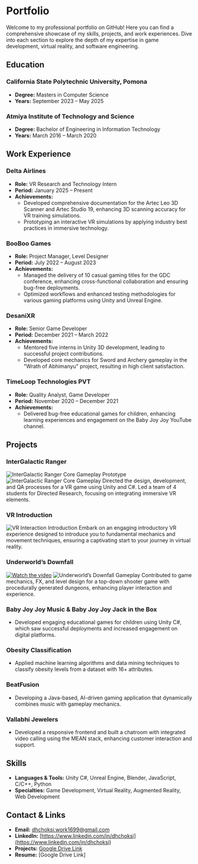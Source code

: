 # Portfolio

Welcome to my professional portfolio on GitHub! Here you can find a comprehensive showcase of my skills, projects, and work experiences. Dive into each section to explore the depth of my expertise in game development, virtual reality, and software engineering.

## Education

### California State Polytechnic University, Pomona
- **Degree:** Masters in Computer Science
- **Years:** September 2023 – May 2025

### Atmiya Institute of Technology and Science
- **Degree:** Bachelor of Engineering in Information Technology
- **Years:** March 2016 – March 2020

## Work Experience

### Delta Airlines
- **Role:** VR Research and Technology Intern
- **Period:** January 2025 – Present
- **Achievements:**
  - Developed comprehensive documentation for the Artec Leo 3D Scanner and Artec Studio 19, enhancing 3D scanning accuracy for VR training simulations.
  - Prototyping an interactive VR simulations by applying industry best practices in immersive technology.

### BooBoo Games
- **Role:** Project Manager, Level Designer
- **Period:** July 2022 – August 2023
- **Achievements:**
  - Managed the delivery of 10 casual gaming titles for the GDC conference, enhancing cross-functional collaboration and ensuring bug-free deployments.
  - Optimized workflows and enhanced testing methodologies for various gaming platforms using Unity and Unreal Engine.

### DesaniXR
- **Role:** Senior Game Developer
- **Period:** December 2021 – March 2022
- **Achievements:**
  - Mentored five interns in Unity 3D development, leading to successful project contributions.
  - Developed core mechanics for Sword and Archery gameplay in the "Wrath of Abhimanyu" project, resulting in high client satisfaction.

### TimeLoop Technologies PVT
- **Role:** Quality Analyst, Game Developer
- **Period:** November 2020 – December 2021
- **Achievements:**
  - Delivered bug-free educational games for children, enhancing learning experiences and engagement on the Baby Joy Joy YouTube channel.

## Projects

### InterGalactic Ranger
![InterGalactic Ranger Core Gameplay Prototype](https://youtu.be/1G6X4V2wHtE)
![InterGalactic Ranger Core Gameplay](https://youtu.be/1G6X4V2wHtE)
Directed the design, development, and QA processes for a VR game using Unity and C#. Led a team of 4 students for Directed Research, focusing on integrating immersive VR elements.

### VR Introduction 
![VR Interaction Introduction]()
Embark on an engaging introductory VR experience designed to introduce you to fundamental mechanics and movement techniques, ensuring a captivating start to your journey in virtual reality.

### Underworld’s Downfall
[![Watch the video](https://img.youtube.com/vi/1G6X4V2wHtE/0.jpg)](https://www.youtube.com/watch?v=1G6X4V2wHtE)
![Underworld’s Downfall Gameplay](https://drive.google.com/file/d/19OU6uKYBzinFdpvOTbDXs-2qpBsL-xRD/view?usp=drivesdk)
Contributed to game mechanics, FX, and level design for a top-down shooter game with procedurally generated dungeons, enhancing player interaction and experience.

### Baby Joy Joy Music & Baby Joy Joy Jack in the Box
- Developed engaging educational games for children using Unity C#, which saw successful deployments and increased engagement on digital platforms.

### Obesity Classification
- Applied machine learning algorithms and data mining techniques to classify obesity levels from a dataset with 16+ attributes.

### BeatFusion
- Developing a Java-based, AI-driven gaming application that dynamically combines music with gameplay mechanics.

### Vallabhi Jewelers
- Developed a responsive frontend and built a chatroom with integrated video calling using the MEAN stack, enhancing customer interaction and support.

## Skills
- **Languages & Tools:** Unity C#, Unreal Engine, Blender, JavaScript, C/C++, Python
- **Specialties:** Game Development, Virtual Reality, Augmented Reality, Web Development

## Contact & Links
- **Email:** [dhchoksi.work1699@gmail.com](mailto:dhchoksi.work1699@gmail.com)
- **LinkedIn:** [https://www.linkedin.com/in/dhchoksi](https://www.linkedin.com/in/dhchoksi)
- **Projects:** [Google Drive Link](https://drive.google.com/drive/folders/1QNvySHfHdSh-OIb9eklbbx4qNHcgw0jn?usp=sharing)
- **Resume:** [Google Drive Link]
